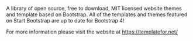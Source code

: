 A library of open source, free to download, MIT licensed website themes and template based on Bootstrap. All of the templates and themes featured on Start Bootstrap are up to date for Bootstrap 4!

For more information please visit the website at https://templatefor.net/
